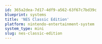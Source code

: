 ```yaml
---
id: 365a2dea-7d17-4df9-a562-63f67c7bd39c
blueprint: systems
title: 'NES Classic Edition'
platform: nintendo-entertainment-system
system_type: mini
slug: nes-classic-edition
---
```

